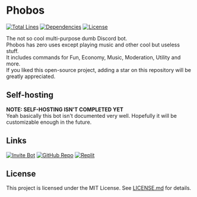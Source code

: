 # Phobos

[![Total Lines](https://img.shields.io/tokei/lines/github/MarsRon/phobos.svg)](https://github.com/MarsRon/phobos)
[![Dependencies](https://status.david-dm.org/gh/MarsRon/phobos.svg)](https://david-dm.org/MarsRon/phobos)
[![License](https://img.shields.io/github/license/MarsRon/phobos.svg)](https://github.com/MarsRon/phobos/blob/master/LICENSE.md)

The not so cool multi-purpose dumb Discord bot.\
Phobos has zero uses except playing music and other cool but useless stuff.\
It includes commands for Fun, Economy, Music, Moderation, Utility and more.\
If you liked this open-source project, adding a star on this repository will be greatly appreciated.

## Self-hosting

**NOTE: SELF-HOSTING ISN'T COMPLETED YET**\
Yeah basically this bot isn't documented very well. Hopefully it will be customizable enough in the future.

## Links

[![Invite Bot](https://img.shields.io/badge/Invite%20Bot-%237289DA.svg?logo=discord&style=flat-square&logoColor=white)](https://discord.com/oauth2/authorize?client_id=738252807525892139&scope=bot&permissions=8589934591)
[![GitHub Repo](https://img.shields.io/badge/GitHub%20Repo-%23181711.svg?logo=github&style=flat-square&logoColor=white)](https://github.com/MarsRon/phobos)
[![Replit](https://img.shields.io/badge/Replit-%23667881.svg?logo=repl.it&style=flat-square&logoColor=white)](https://replit.com/@MarsRon/phobos)
## License

This project is licensed under the MIT License. See [LICENSE.md](https://github.com/MarsRon/phobos/blob/master/LICENSE.md) for details.
